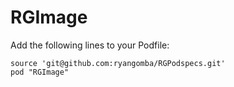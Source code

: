 # RGImage

Add the following lines to your Podfile:

    source 'git@github.com:ryangomba/RGPodspecs.git'
    pod "RGImage"

